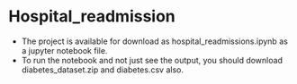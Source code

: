 # Hospital_readmission

- The project is available for download as hospital_readmissions.ipynb as a jupyter notebook file. 
- To run the notebook and not just see the output, you should download diabetes_dataset.zip and diabetes.csv also. 
